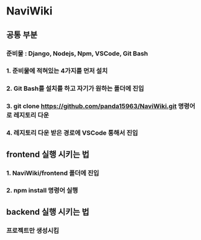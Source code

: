 # NaviWiki
## 공통 부분
### 준비물 : Django, Nodejs, Npm, VSCode, Git Bash
### 1. 준비물에 적혀있는 4가지를 먼저 설치
### 2. Git Bash를 설치를 하고 자기가 원하는 폴더에 진입
### 3. git clone https://github.com/panda15963/NaviWiki.git 명령어로 레지토리 다운
### 4. 레지토리 다운 받은 경로에 VSCode 통해서 진입
## frontend 실행 시키는 법
### 1. NaviWiki/frontend 폴더에 진입
### 2. npm install 명령어 실행
## backend 실행 시키는 법
### 프로젝트만 생성시킴
